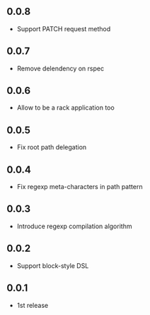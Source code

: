 ## 0.0.8
* Support PATCH request method

## 0.0.7
* Remove delendency on rspec

## 0.0.6
* Allow to be a rack application too

## 0.0.5
* Fix root path delegation

## 0.0.4
* Fix regexp meta-characters in path pattern

## 0.0.3
* Introduce regexp compilation algorithm

## 0.0.2
* Support block-style DSL

## 0.0.1
* 1st release
